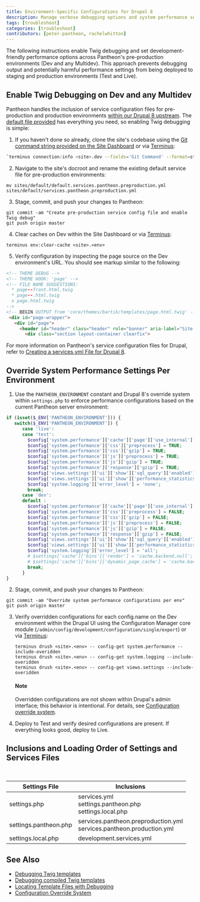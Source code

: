 ```yaml
---
title: Environment-Specific Configurations for Drupal 8
description: Manage verbose debugging options and system performance settings per environment on Pantheon using our service configuration files and Drupal 8's configuration override system.
tags: [troubleshoot]
categories: [troubleshoot]
contributors: [peter-pantheon, rachelwhitton]
---
```

The following instructions enable Twig debugging and set development-friendly performance options across Pantheon's pre-production environments (Dev and any Multidev). This approach prevents debugging output and potentially harmful performance settings from being deployed to staging and production environments (Test and Live).

## Enable Twig Debugging on Dev and any Multidev
Pantheon handles the inclusion of service configuration files for pre-production and production environments [within our Drupal 8 upstream](https://github.com/pantheon-systems/drops-8/blob/master/sites/default/settings.pantheon.php#L31-L48). The [default file provided](https://github.com/pantheon-systems/drops-8/blob/master/sites/default/default.services.pantheon.preproduction.yml) has everything you need, so enabling Twig debugging is simple:

1. If you haven't done so already, clone the site's codebase using the [Git command string provided on the Site Dashboard](/docs/git/#clone-your-site-codebase) or via [Terminus](/docs/terminus):

 ```bash
 `terminus connection:info <site>.dev --fields='Git Command' --format=string`
 ```

2. Navigate to the site's docroot and rename the existing default service file for pre-production environments:

 ```
 mv sites/default/default.services.pantheon.preproduction.yml sites/default/services.pantheon.preproduction.yml
 ```

3. Stage, commit, and push your changes to Pantheon:

 ```
 git commit -am "Create pre-production service config file and enable Twig debug"
 git push origin master
 ```

4. Clear caches on Dev within the Site Dashboard or via [Terminus](/docs/terminus):

 ```
 terminus env:clear-cache <site>.<env>
 ```

5. Verify configuration by inspecting the page source on the Dev environment's URL. You should see markup similar to the following:

 ```html
 <!-- THEME DEBUG -->
 <!-- THEME HOOK: 'page' -->
 <!-- FILE NAME SUGGESTIONS:
   * page--front.html.twig
   * page--.html.twig
   x page.html.twig
 -->
 <!-- BEGIN OUTPUT from 'core/themes/bartik/templates/page.html.twig' -->
  <div id="page-wrapper">
    <div id="page">
      <header id="header" class="header" role="banner" aria-label="Site header">
        <div class="section layout-container clearfix">
 ```


For more information on Pantheon's service configuration files for Drupal, refer to [Creating a services.yml File for Drupal 8](/docs/services-yml).

## Override System Performance Settings Per Environment

1. Use the `PANTHEON_ENVIRONMENT` constant and Drupal 8's override system within `settings.php` to enforce performance configurations based on the current Pantheon server environment:

  ```php
  if (isset($_ENV['PANTHEON_ENVIRONMENT'])) {
  	 switch($_ENV['PANTHEON_ENVIRONMENT']) {
  		case 'live':
  		case 'test':
          $config['system.performance']['cache']['page']['use_internal'] = TRUE;
          $config['system.performance']['css']['preprocess'] = TRUE;
          $config['system.performance']['css']['gzip'] = TRUE;
          $config['system.performance']['js']['preprocess'] = TRUE;
          $config['system.performance']['js']['gzip'] = TRUE;
          $config['system.performance']['response']['gzip'] = TRUE;
          $config['views.settings']['ui']['show']['sql_query']['enabled'] = FALSE;
          $config['views.settings']['ui']['show']['performance_statistics'] = FALSE;
          $config['system.logging']['error_level'] = 'none';
		  break;
  		case 'dev':
        default :
          $config['system.performance']['cache']['page']['use_internal'] = FALSE;
          $config['system.performance']['css']['preprocess'] = FALSE;
          $config['system.performance']['css']['gzip'] = FALSE;
          $config['system.performance']['js']['preprocess'] = FALSE;
          $config['system.performance']['js']['gzip'] = FALSE;
          $config['system.performance']['response']['gzip'] = FALSE;
          $config['views.settings']['ui']['show']['sql_query']['enabled'] = TRUE;
          $config['views.settings']['ui']['show']['performance_statistics'] = TRUE;
          $config['system.logging']['error_level'] = 'all';
          # $settings['cache']['bins']['render'] = 'cache.backend.null';
          # $settings['cache']['bins']['dynamic_page_cache'] = 'cache.backend.null';
		  break;
    	}
  }
  ```

2. Stage, commit, and push your changes to Pantheon:

 ```
 git commit -am "Override system performance configurations per env"
 git push origin master
 ```


<ol start="3"><li>Verify overridden configurations for each config.name on the Dev environment within the Drupal UI using the Configuration Manager core module (<code>/admin/config/development/configuration/single/export</code>) or via <a href="/docs/terminus">Terminus</a>:
<pre><code>terminus drush &lt;site&gt;.&lt;env&gt; -- config-get system.performance --include-overidden
terminus drush &lt;site&gt;.&lt;env&gt; -- config-get system.logging --include-overidden
terminus drush &lt;site&gt;.&lt;env&gt; -- config-get views.settings --include-overidden
</code></pre>
<div class="alert alert-info">
<h4 class="info">Note</h4>
<p>Overridden configurations are not shown within Drupal's admin interface; this behavior is intentional. For details, see <a href="https://www.drupal.org/docs/8/api/configuration-api/configuration-override-system">Configuration override system</a>.</p>
</div>
</li></ol>

4. Deploy to Test and verify desired configurations are present. If everything looks good, deploy to Live.


## Inclusions and Loading Order of Settings and Services Files

<table class="table  table-bordered table-responsive">
  <thead>
    <tr>
      <th>Settings File</th>
      <th>Inclusions</th>
    </tr>
  </thead>
  <tbody>
    <tr>
      <td>settings.php</td>
      <td>services.yml <a rel="popover" data-proofer-ignore data-toggle="tooltip" data-html="true" data-title="Requires Manual Creation" data-content="Does not exist within Pantheon's upstream by default but is included if found on all Pantheon environments."><em class="fa fa-info-circle"></em></a><br>settings.pantheon.php<br>settings.local.php <a rel="popover" data-proofer-ignore data-toggle="tooltip" data-html="true" data-title=".gitignore" data-content="Excluded from version control via .gitignore within Pantheon's Drupal 8 upstream. It is not loaded by default on any Pantheon environment but is included if found on local environments."><em class="fa fa-info-circle"></em></a></td>
    </tr>
    <tr>
      <td>settings.pantheon.php</td>
      <td>services.pantheon.preproduction.yml<a rel="popover" data-proofer-ignore data-toggle="tooltip" data-html="true" data-title="Requires Manual Creation" data-content="Does not exist within Pantheon's upstream by default but is included if found on Dev and Multidev Pantheon environments."><em class="fa fa-info-circle"></em></a></br>services.pantheon.production.yml<a rel="popover" data-proofer-ignore data-toggle="tooltip" data-html="true" data-title="Requires Manual Creation" data-content="Does not exist within Pantheon's upstream by default but is included if found on Test and Live Pantheon environments."><em class="fa fa-info-circle"></em></a><br>
    </tr>
    <tr>
      <td>settings.local.php <a rel="popover" data-proofer-ignore data-toggle="tooltip" data-html="true" data-title=".gitignore" data-content="Excluded from version control via .gitignore within Pantheon's Drupal 8 upstream. It is not loaded by default on any Pantheon environment but is included if found on local environments."><em class="fa fa-info-circle"></em></a></td>
      <td>development.services.yml <a rel="popover" data-proofer-ignore data-toggle="tooltip" data-html="true" data-title=".gitignore" data-content="Excluded from version control via .gitignore within Pantheon's Drupal 8 upstream. It is not included by default on any Pantheon environment."><em class="fa fa-info-circle"></em></a></td>
    </tr>
  </tbody>
</table>


## See Also

- [Debugging Twig templates](https://www.drupal.org/docs/8/theming/twig/debugging-twig-templates)
- [Debugging compiled Twig templates](https://www.drupal.org/docs/8/theming/twig/debugging-compiled-twig-templates)
- [Locating Template Files with Debugging](https://www.drupal.org/docs/8/theming/twig/locating-template-files-with-debugging)
- [Configuration Override System](https://www.drupal.org/docs/8/api/configuration-api/configuration-override-system)
